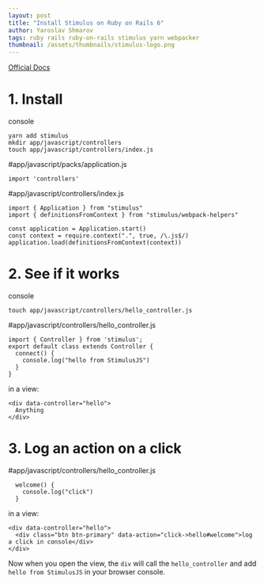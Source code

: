 ```yaml
---
layout: post
title: "Install Stimulus on Ruby on Rails 6"
author: Yaroslav Shmarov
tags: ruby rails ruby-on-rails stimulus yarn webpacker
thumbnail: /assets/thumbnails/stimulus-logo.png
---
```


[Official Docs](https://stimulus.hotwire.dev/)

# 1. Install

console

```
yarn add stimulus 
mkdir app/javascript/controllers
touch app/javascript/controllers/index.js
```

#app/javascript/packs/application.js

```
import 'controllers'
```

#app/javascript/controllers/index.js

```
import { Application } from "stimulus"
import { definitionsFromContext } from "stimulus/webpack-helpers"

const application = Application.start()
const context = require.context(".", true, /\.js$/)
application.load(definitionsFromContext(context))
```

# 2. See if it works

console
```
touch app/javascript/controllers/hello_controller.js
```

#app/javascript/controllers/hello_controller.js
```
import { Controller } from 'stimulus'; 
export default class extends Controller {
  connect() {
    console.log("hello from StimulusJS")
  }
}
```

in a view:

```
<div data-controller="hello">
  Anything
</div>
```

# 3. Log an action on a click

#app/javascript/controllers/hello_controller.js

```
  welcome() {
    console.log("click")
  }
```

in a view:

```
<div data-controller="hello">
  <div class="btn btn-primary" data-action="click->hello#welcome">log a click in console</div>
</div>
```

Now when you open the view, the `div` will call the `hello_controller` and add `hello from StimulusJS` in your browser console.
